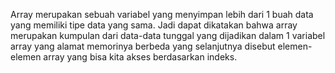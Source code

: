 Array merupakan sebuah variabel yang menyimpan lebih dari 1 buah data yang memiliki tipe data yang sama. Jadi dapat dikatakan bahwa array merupakan kumpulan dari data-data tunggal yang dijadikan dalam 1 variabel array yang alamat memorinya berbeda yang selanjutnya disebut elemen-elemen array yang bisa kita akses berdasarkan indeks.

